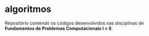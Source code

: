 # algoritmos
 
Repositório contendo os códigos desenvolvidos nas disciplinas de **Fundamentos de Problemas Computacionais I** e **II**.

